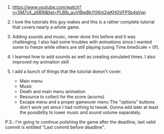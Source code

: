 1. https://www.youtube.com/watch?v=5M7vX_z6B9I&list=PLBIb_auVtBwBkYGKni2wKHGVFP5b4pVwj

2. I love the tutorials this guy makes and this is a rather complete tutorial that covers nearly a whole game.

3. Adding sounds and music, never done this before and it was challenging. I also had some troubles with animations since I wanted some to freeze while others are still playing (using Time.timeScale = 0f).

4. I learned how to add sounds as well as creating simulated times. I also improved my animation skill

5. I add a bunch of things that the tutorial doesn't cover:
	- Main menu
	- Music
	- Death and main menu animation
	- Resource to collect for the score (acorns)
	- Escape menu and a proper gameover menu
The "options" buttons don't work yet since I had nothing to tweak. Gonna add later at least the possibility to lower music and sound volume separately.

P.S.: I'm going to continue polishing the game after the deadline, last valid commit is entitled "Last commit before deadline".